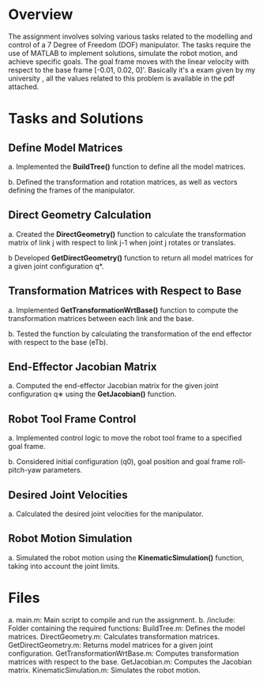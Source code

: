 # Overview
The assignment involves solving various tasks related to the modelling and control of a 7 Degree of Freedom (DOF) manipulator. The tasks require the use of MATLAB to implement solutions, simulate the robot motion, and achieve specific goals. The goal frame moves with the linear velocity with respect to the base frame  [-0.01, 0.02, 0]'.
Basically it's a exam given by my university , all the values related to this problem is available in the pdf attached.  

# Tasks and Solutions
## Define Model Matrices
  a. Implemented the **BuildTree()** function to define all the model matrices.
  
  b. Defined the transformation and rotation matrices, as well as vectors defining the frames of the manipulator.
## Direct Geometry Calculation 
  a. Created the **DirectGeometry()** function to calculate the transformation matrix of link j with respect to link j-1 when joint j rotates or translates.
  
  b Developed **GetDirectGeometry()** function to return all model matrices for a given joint configuration q*. 

## Transformation Matrices with Respect to Base 
  a. Implemented **GetTransformationWrtBase()** function to compute the transformation matrices between each link and the base.
  
  b. Tested the function by calculating the transformation of the end effector with respect to the base (eTb).

## End-Effector Jacobian Matrix 
  a. Computed the end-effector Jacobian matrix for the given joint configuration q∗ using the **GetJacobian()** function.

## Robot Tool Frame Control
  a. Implemented control logic to move the robot tool frame to a specified goal frame.
  
  b. Considered initial configuration (q0), goal position and goal frame roll-pitch-yaw parameters. 

## Desired Joint Velocities
  a. Calculated the desired joint velocities for the manipulator.

## Robot Motion Simulation
  a. Simulated the robot motion using the **KinematicSimulation()** function, taking into account the joint limits.


# Files

a. main.m: Main script to compile and run the assignment.
b. /include: Folder containing the required functions:
      BuildTree.m: Defines the model matrices.
      DirectGeometry.m: Calculates transformation matrices.
      GetDirectGeometry.m: Returns model matrices for a given joint configuration.
      GetTransformationWrtBase.m: Computes transformation matrices with respect to the base.
      GetJacobian.m: Computes the Jacobian matrix.
      KinematicSimulation.m: Simulates the robot motion.

